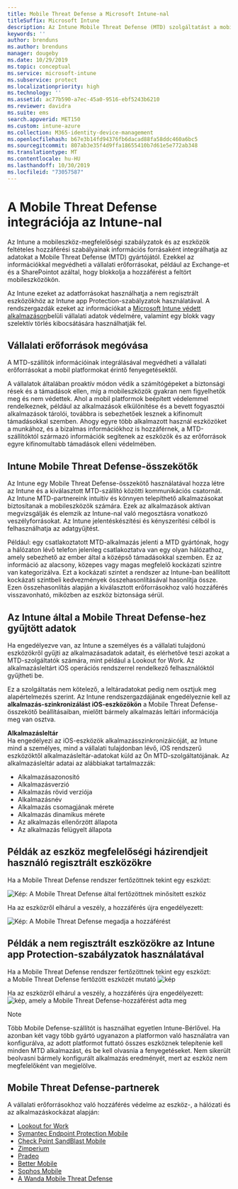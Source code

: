 ```yaml
---
title: Mobile Threat Defense a Microsoft Intune-nal
titleSuffix: Microsoft Intune
description: Az Intune Mobile Threat Defense (MTD) szolgáltatást a mobileszköz-védelmi partnerével együtt használva eszközkockázaton alapuló módon védheti meg a vállalati erőforrásokhoz való hozzáférést.
keywords: ''
author: brenduns
ms.author: brenduns
manager: dougeby
ms.date: 10/29/2019
ms.topic: conceptual
ms.service: microsoft-intune
ms.subservice: protect
ms.localizationpriority: high
ms.technology: ''
ms.assetid: ac77b590-a7ec-45a0-9516-ebf5243b6210
ms.reviewer: davidra
ms.suite: ems
search.appverid: MET150
ms.custom: intune-azure
ms.collection: M365-identity-device-management
ms.openlocfilehash: b67e3b14fd94376fb6dacad88fa58ddc460a6bc5
ms.sourcegitcommit: 807ab3e35f4d9ffa18655410b7d61e5e772ab348
ms.translationtype: MT
ms.contentlocale: hu-HU
ms.lasthandoff: 10/30/2019
ms.locfileid: "73057587"
---
```

# <a name="mobile-threat-defense-integration-with-intune"></a>A Mobile Threat Defense integrációja az Intune-nal

Az Intune a mobileszköz-megfelelőségi szabályzatok és az eszközök feltételes hozzáférési szabályainak információs forrásaként integrálhatja az adatokat a Mobile Threat Defense (MTD) gyártójától. Ezekkel az információkkal megvédheti a vállalati erőforrásokat, például az Exchange-et és a SharePointot azáltal, hogy blokkolja a hozzáférést a feltört mobileszközökön.

Az Intune ezeket az adatforrásokat használhatja a nem regisztrált eszközökhöz az Intune app Protection-szabályzatok használatával. A rendszergazdák ezeket az információkat a [Microsoft Intune védett alkalmazáson](~/apps/apps-supported-intune-apps.md)belüli vállalati adatok védelmére, valamint egy blokk vagy szelektív törlés kibocsátására használhatják fel.

## <a name="protect-corporate-resources"></a>Vállalati erőforrások megóvása

A MTD-szállítók információinak integrálásával megvédheti a vállalati erőforrásokat a mobil platformokat érintő fenyegetésektől.  

A vállalatok általában proaktív módon védik a számítógépeket a biztonsági rések és a támadások ellen, míg a mobileszközök gyakran nem figyelhetők meg és nem védettek. Ahol a mobil platformok beépített védelemmel rendelkeznek, például az alkalmazások elkülönítése és a bevett fogyasztói alkalmazások tárolói, továbbra is sebezhetőek lesznek a kifinomult támadásokkal szemben. Ahogy egyre több alkalmazott használ eszközöket a munkához, és a bizalmas információkhoz is hozzáférnek, a MTD-szállítóktól származó információk segítenek az eszközök és az erőforrások egyre kifinomultabb támadások elleni védelmében.

## <a name="intune-mobile-threat-defense-connectors"></a>Intune Mobile Threat Defense-összekötők

Az Intune egy Mobile Threat Defense-összekötő használatával hozza létre az Intune és a kiválasztott MTD-szállító közötti kommunikációs csatornát. Az Intune MTD-partnereink intuitív és könnyen telepíthető alkalmazásokat biztosítanak a mobileszközök számára. Ezek az alkalmazások aktívan megvizsgálják és elemzik az Intune-nal való megosztásra vonatkozó veszélyforrásokat. Az Intune jelentéskészítési és kényszerítési célból is felhasználhatja az adatgyűjtést.

Például: egy csatlakoztatott MTD-alkalmazás jelenti a MTD gyártónak, hogy a hálózaton lévő telefon jelenleg csatlakoztatva van egy olyan hálózathoz, amely sebezhető az ember által a középső támadásokkal szemben. Ez az információ az alacsony, közepes vagy magas megfelelő kockázati szintre van kategorizálva. Ezt a kockázati szintet a rendszer az Intune-ban beállított kockázati szintbeli kedvezmények összehasonlításával hasonlítja össze. Ezen összehasonlítás alapján a kiválasztott erőforrásokhoz való hozzáférés visszavonható, miközben az eszköz biztonsága sérül.

## <a name="data-that-intune-collects-for-mobile-threat-defense"></a>Az Intune által a Mobile Threat Defense-hez gyűjtött adatok

Ha engedélyezve van, az Intune a személyes és a vállalati tulajdonú eszközökről gyűjti az alkalmazásadatok adatait, és elérhetővé teszi azokat a MTD-szolgáltatók számára, mint például a Lookout for Work. Az alkalmazásleltárt iOS operációs rendszerrel rendelkező felhasználóktól gyűjtheti be.

Ez a szolgáltatás nem kötelező, a leltáradatokat pedig nem osztjuk meg alapértelmezés szerint. Az Intune rendszergazdájának engedélyeznie kell az **alkalmazás-szinkronizálást iOS-eszközökön** a Mobile Threat Defense-összekötő beállításaiban, mielőtt bármely alkalmazás leltári információja meg van osztva.

**Alkalmazásleltár**  
Ha engedélyezi az iOS-eszközök alkalmazásszinkronizáicóját, az Intune mind a személyes, mind a vállalati tulajdonban lévő, iOS rendszerű eszközöktől alkalmazásleltár-adatokat küld az Ön MTD-szolgáltatójának. Az alkalmazásleltár adatai az alábbiakat tartalmazzák:

- Alkalmazásazonosító
- Alkalmazásverzió
- Alkalmazás rövid verziója
- Alkalmazásnév
- Alkalmazás csomagjának mérete
- Alkalmazás dinamikus mérete
- Az alkalmazás ellenőrzött állapota
- Az alkalmazás felügyelt állapota

## <a name="sample-scenarios-for-enrolled-devices-using-device-compliance-policies"></a>Példák az eszköz megfelelőségi házirendjeit használó regisztrált eszközökre

Ha a Mobile Threat Defense rendszer fertőzöttnek tekint egy eszközt:

![Kép: A Mobile Threat Defense által fertőzöttnek minősített eszköz](./media/mobile-threat-defense/MTD-image-1.png)

Ha az eszközről elhárul a veszély, a hozzáférés újra engedélyezett:

![Kép: A Mobile Threat Defense megadja a hozzáférést](./media/mobile-threat-defense/MTD-image-2.png)

## <a name="sample-scenarios-for-unenrolled-devices-using-intune-app-protection-policies"></a>Példák a nem regisztrált eszközökre az Intune app Protection-szabályzatok használatával

Ha a Mobile Threat Defense rendszer fertőzöttnek tekint egy eszközt:<br>
a Mobile Threat Defense fertőzött eszközét mutató ![kép](./media/mobile-threat-defense/MTD-image-3.png)

Ha az eszközről elhárul a veszély, a hozzáférés újra engedélyezett:<br>
![kép, amely a Mobile Threat Defense-hozzáférést adta meg](./media/mobile-threat-defense/MTD-image-4.png)

> [!NOTE]
> Több Mobile Defense-szállítót is használhat egyetlen Intune-Bérlővel. Ha azonban két vagy több gyártó ugyanazon a platformon való használatra van konfigurálva, az adott platformot futtató összes eszköznek telepítenie kell minden MTD alkalmazást, és be kell olvasnia a fenyegetéseket. Nem sikerült beolvasni bármely konfigurált alkalmazás eredményét, mert az eszköz nem megfelelőként van megjelölve. 

## <a name="mobile-threat-defense-partners"></a>Mobile Threat Defense-partnerek

A vállalati erőforrásokhoz való hozzáférés védelme az eszköz-, a hálózati és az alkalmazáskockázat alapján:

- [Lookout for Work](lookout-mobile-threat-defense-connector.md)
- [Symantec Endpoint Protection Mobile](skycure-mobile-threat-defense-connector.md)
- [Check Point SandBlast Mobile](checkpoint-sandblast-mobile-mobile-threat-defense-connector.md)
- [Zimperium](zimperium-mobile-threat-defense-connector.md)
- [Pradeo](pradeo-mobile-threat-defense-connector.md)
- [Better Mobile](better-mobile-threat-defense-connector.md)
- [Sophos Mobile](sophos-mtd-connector.md)
- [A Wanda Mobile Threat Defense](wandera-mtd-connector.md)
